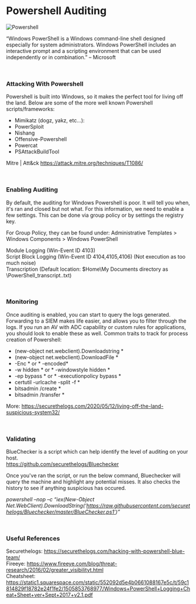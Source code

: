# Powershell Auditing

![Powershell](https://ctrla1tdel.files.wordpress.com/2020/04/image-24.png)

“Windows PowerShell is a Windows command-line shell designed especially for system administrators. Windows PowerShell includes an interactive prompt and a scripting environment that can be used independently or in combination.” – Microsoft
 
 <br/>
 
### Attacking With Powershell
Powershell is built into Windows, so it makes the perfect tool for living off the land. 
Below are some of the more well known Powershell scripts/frameworks:

- Mimikatz (dogz, yakz, etc...): 
- PowerSploit
- Nishang
- Offensive-Powershell
- Powercat
- PSAttackBuildTool

 Mitre | Att&ck  https://attack.mitre.org/techniques/T1086/
 
 <br/>
 
### Enabling Auditing

By default, the auditing for Windows Powershell is poor. It will tell you when, it's ran and closed but not what. For this information, we need to enable a few settings. This can be done via group policy or by settings the registry key.  

For Group Policy, they can be found under: Administrative Templates > Windows Components > Windows PowerShell

 Module Logging (Win-Event ID 4103)  
 Script Block Logging (Win-Event ID 4104,4105,4106) (Not execution as too much noise)  
 Transcription (Default location: $Home\My Documents directory as \PowerShell_transcript.<time-stamp>.txt)
 
 <br/>
 
### Monitoring

Once auditing is enabled, you can start to query the logs generated. Forwarding to a SIEM makes life easier, and allows you to filter through the logs. If you run an AV with ADC capability or custom rules for applications, you should look to enable these as well. Common traits to track for process creation of Powershell: 

* (new-object net.webclient).Downloadstring *  
* (new-object net.webclient).DownloadFile *  
* -Enc * or * -encoded*  
* -w hidden * or * -windowstyle hidden *  
* -ep bypass * or * -executionpolicy bypass *  
* certutil -urlcache -split -f *  
* bitsadmin /create *  
* bitsadmin /transfer *   

More: https://securethelogs.com/2020/05/12/living-off-the-land-suspicious-system32/
 
 <br/>
 
### Validating

BlueChecker is a script which can help identify the level of auditing on your host.  
https://github.com/securethelogs/Bluechecker

Once you've ran the script, or run the below command, Bluechecker will query the machine and highlight any potential misses. It also checks the history to see if anything suspicious has occured. 

*powershell –nop –c “iex(New-Object Net.WebClient).DownloadString(‘https://raw.githubusercontent.com/securethelogs/Bluechecker/master/BlueChecker.ps1’)”*
 
 <br/>
 
### Useful References

Securethelogs: https://securethelogs.com/hacking-with-powershell-blue-team/  
Fireeye: https://www.fireeye.com/blog/threat-research/2016/02/greater_visibilityt.html   
Cheatsheet: https://static1.squarespace.com/static/552092d5e4b0661088167e5c/t/59c1814829f18782e24f1fe2/1505853768977/Windows+PowerShell+Logging+Cheat+Sheet+ver+Sept+2017+v2.1.pdf








